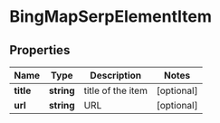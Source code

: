 # BingMapSerpElementItem

## Properties

| Name | Type | Description | Notes |
|------------ | ------------- | ------------- | -------------|
**title** | **string** | title of the item |[optional]|
**url** | **string** | URL |[optional]|